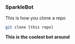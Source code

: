 ### SparkleBot
This is how you clone a repo
```bash
git clone [this repo]
```
**This is the coolest bot around**